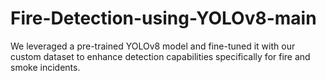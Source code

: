 # Fire-Detection-using-YOLOv8-main
We leveraged a pre-trained YOLOv8 model and fine-tuned it with our custom dataset to enhance detection capabilities specifically for fire and smoke incidents.
